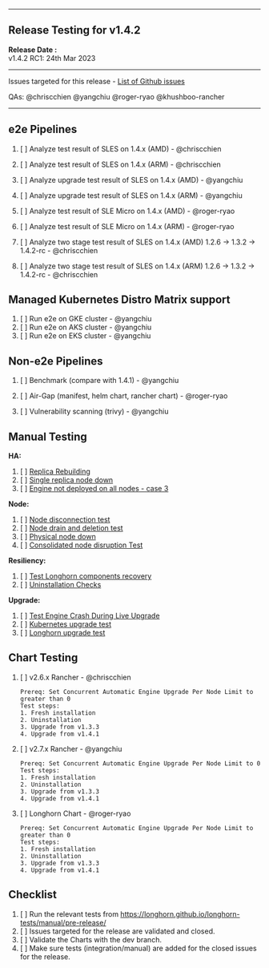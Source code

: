 --------
Release Testing for v1.4.2
--------


**Release Date :**  
v1.4.2 RC1: 24th Mar 2023

---
Issues targeted for this release - [List of Github issues](https://github.com/longhorn/longhorn/issues?q=is%3Aopen+is%3Aissue+milestone%3Av1.4.2)

QAs: @chriscchien @yangchiu @roger-ryao @khushboo-rancher

---

## e2e Pipelines

1. [ ] Analyze test result of SLES on 1.4.x (AMD) - @chriscchien

1. [ ] Analyze test result of SLES on 1.4.x (ARM) - @chriscchien

1. [ ] Analyze upgrade test result of SLES on 1.4.x (AMD) - @yangchiu

1. [ ] Analyze upgrade test result of SLES on 1.4.x (ARM) - @yangchiu

1. [ ] Analyze test result of SLE Micro on 1.4.x (AMD) - @roger-ryao

1. [ ] Analyze test result of SLE Micro on 1.4.x (ARM) - @roger-ryao

1. [ ] Analyze two stage test result of SLES on 1.4.x (AMD) 1.2.6 → 1.3.2 → 1.4.2-rc - @chriscchien

1. [ ] Analyze two stage test result of SLES on 1.4.x (ARM) 1.2.6 → 1.3.2 → 1.4.2-rc - @chriscchien

## Managed Kubernetes Distro Matrix support

1. [ ] Run e2e on GKE cluster - @yangchiu
1. [ ] Run e2e on AKS cluster - @yangchiu
1. [ ] Run e2e on EKS cluster - @yangchiu

## Non-e2e Pipelines

1. [ ] Benchmark (compare with 1.4.1) - @yangchiu

2. [ ] Air-Gap (manifest, helm chart, rancher chart) - @roger-ryao

3. [ ] Vulnerability scanning (trivy) - @yangchiu

## Manual Testing
**HA:**
1. [ ] [Replica Rebuilding](https://longhorn.github.io/longhorn-tests/manual/pre-release/ha/replica-rebuilding/)
1. [ ] [Single replica node down](https://longhorn.github.io/longhorn-tests/manual/pre-release/ha/single-replica-node-down/)
1. [ ] [Engine not deployed on all nodes - case 3](https://longhorn.github.io/longhorn-tests/manual/pre-release/ha/partial-engine-deployment/)

**Node:**
1. [ ] [Node disconnection test](https://longhorn.github.io/longhorn-tests/manual/pre-release/node/node-disconnection/)
1. [ ] [Node drain and deletion test](https://longhorn.github.io/longhorn-tests/manual/pre-release/node/node-drain-deletion/)
1. [ ] [Physical node down](https://longhorn.github.io/longhorn-tests/manual/pre-release/node/physical-node-down/)
1. [ ] [Consolidated node disruption Test](https://github.com/roger-ryao/longhorn-tests/commit/f7d70934bdc7ee7343574577bf878b81b6c53765)

**Resiliency:**
1. [ ] [Test Longhorn components recovery](https://longhorn.github.io/longhorn-tests/manual/pre-release/resiliency/test-longhorn-component-recovery/)
1. [ ] [Uninstallation Checks](https://longhorn.github.io/longhorn-tests/manual/pre-release/uninstallation/uninstallation-checks/)

**Upgrade:**
1. [ ] [Test Engine Crash During Live Upgrade](https://longhorn.github.io/longhorn-tests/manual/pre-release/upgrade/auto-upgrade-engine/)
1. [ ] [Kubernetes upgrade test](https://longhorn.github.io/longhorn-tests/manual/pre-release/upgrade/kubernetes-upgrade-test/)
1. [ ] [Longhorn upgrade test](https://longhorn.github.io/longhorn-tests/manual/pre-release/upgrade/longhorn-upgrade-test/)

## Chart Testing
1. [ ] v2.6.x Rancher - @chriscchien

       Prereq: Set Concurrent Automatic Engine Upgrade Per Node Limit to greater than 0
       Test steps:
       1. Fresh installation
       2. Uninstallation
       3. Upgrade from v1.3.3
       4. Upgrade from v1.4.1
    
1. [ ] v2.7.x Rancher - @yangchiu

       Prereq: Set Concurrent Automatic Engine Upgrade Per Node Limit to 0
       Test steps:
       1. Fresh installation
       2. Uninstallation
       3. Upgrade from v1.3.3
       4. Upgrade from v1.4.1

1. [ ] Longhorn Chart - @roger-ryao

       Prereq: Set Concurrent Automatic Engine Upgrade Per Node Limit to greater than 0
       Test steps:
       1. Fresh installation
       2. Uninstallation
       3. Upgrade from v1.3.3
       4. Upgrade from v1.4.1

## Checklist
1. [ ] Run the relevant tests from https://longhorn.github.io/longhorn-tests/manual/pre-release/
1. [ ] Issues targeted for the release are validated and closed.
1. [ ] Validate the Charts with the dev branch.
1. [ ] Make sure tests (integration/manual) are added for the closed issues for the release.
